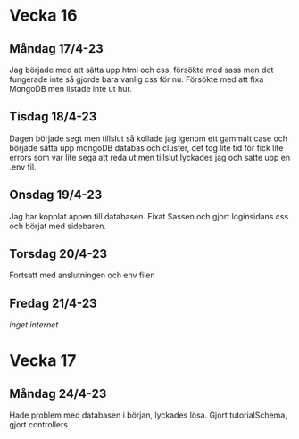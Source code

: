 # Vecka 16
## Måndag 17/4-23
Jag började med att sätta upp html och css, försökte med sass men det fungerade inte så gjorde bara vanlig css för nu. Försökte med att fixa MongoDB men listade inte ut hur.

## Tisdag 18/4-23
Dagen började segt men tillslut så kollade jag igenom ett gammalt case och började sätta upp mongoDB databas och cluster, det tog lite tid för fick lite errors som var lite sega att reda ut men tillslut lyckades jag och satte upp en .env fil.

## Onsdag 19/4-23
Jag har kopplat appen till databasen. Fixat Sassen och gjort loginsidans css och börjat med sidebaren. 

## Torsdag 20/4-23
Fortsatt med anslutningen och env filen

## Fredag 21/4-23 
*inget internet*

# Vecka 17
## Måndag 24/4-23
Hade problem med databasen i början, lyckades lösa. 
Gjort tutorialSchema, gjort controllers